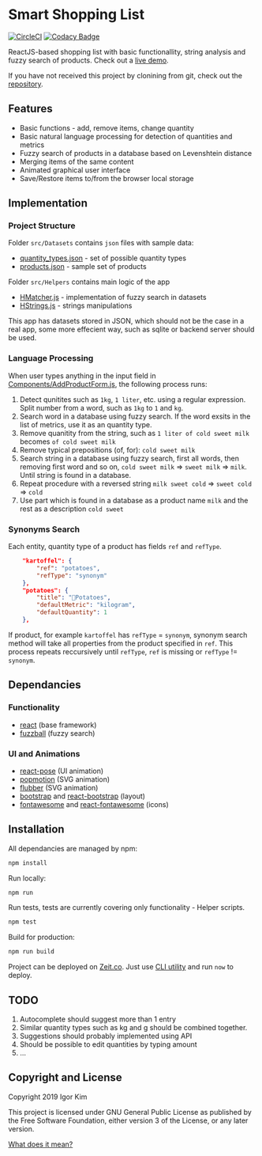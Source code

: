 # Smart Shopping List

[![CircleCI](https://circleci.com/gh/igorskh/smart-shopping-list-web.svg?style=svg&circle-token=61cc396e40bd730a79ab0cb9246d2a3796270103)](https://circleci.com/gh/igorskh/smart-shopping-list-web)
[![Codacy Badge](https://api.codacy.com/project/badge/Grade/25f4d23c587a4274bf97bbd7666a4e0c)](https://www.codacy.com?utm_source=github.com&utm_medium=referral&utm_content=igorskh/smart-shopping-list-web&utm_campaign=Badge_Grade)

ReactJS-based shopping list with basic functionallity, string analysis and fuzzy search of products. Check out a [live demo](https://inez.roundeasy.now.sh).

If you have not received this project by clonining from git, check out the [repository](https://github.com/igorskh/smart-shopping-list-web).

## Features

-   Basic functions - add, remove items, change quantity
-   Basic natural language processing for detection of quantities and metrics
-   Fuzzy search of products in a database based on Levenshtein distance
-   Merging items of the same content
-   Animated graphical user interface
-   Save/Restore items to/from the browser local storage

## Implementation

### Project Structure

Folder `src/Datasets` contains `json` files with sample data:

-   [quantity_types.json](src/Datasets/quantity_types.json) - set of possible quantity types
-   [products.json](src/Datasets/products.json) - sample set of products

Folder `src/Helpers` contains main logic of the app

-   [HMatcher.js](src/Helpers/HMatcher.js) - implementation of fuzzy search in datasets
-   [HStrings.js](src/Helpers/HStrings.js) - strings manipulations

This app has datasets stored in JSON, which should not be the case in a real app, some more effecient way, such as sqlite or backend server should be used.

### Language Processing

When user types anything in the input field in [Components/AddProductForm.js](src/Components/AddProductForm.js), the following process runs:
1. Detect qunitites such as `1kg`, `1 liter`, etc. using a regular expression. Split number from a word, such as `1kg` to `1` and `kg`. 
2. Search word in a database using fuzzy search. If the word exsits in the list of metrics, use it as an quantity type.
3. Remove quanitity from the string, such as `1 liter of cold sweet milk` becomes `of cold sweet milk`
4. Remove typical prepositions (of, for): `cold sweet milk`
5. Search string in a database using fuzzy search, first all words, then removing first word and so on, `cold sweet milk` => `sweet milk` => `milk`. Until string is found in a database.
6. Repeat procedure with a reversed string `milk sweet cold` => `sweet cold` => `cold`
7. Use part which is found in a database as a product name `milk` and the rest as a description `cold sweet`

### Synonyms Search

Each entity, quantity type of a product has fields `ref` and `refType`.

```json
    "kartoffel": {
        "ref": "potatoes",
        "refType": "synonym"
    },
    "potatoes": {
        "title": "🥔Potatoes",
        "defaultMetric": "kilogram",
        "defaultQuantity": 1
    },
```

If product, for example `kartoffel` has `refType` = `synonym`, synonym search method will take all properties from the product specified in `ref`. This process repeats reccursively until `refType`, `ref` is missing or `refType` != `synonym`.

## Dependancies

### Functionality

-   [react](https://www.npmjs.com/package/react) (base framework)
-   [fuzzball](https://www.npmjs.com/package/fuzzball) (fuzzy search)

### UI and Animations

-   [react-pose](https://www.npmjs.com/package/react-pose) (UI animation)
-   [popmotion](https://www.npmjs.com/package/popmotion) (SVG animation)
-   [flubber](https://www.npmjs.com/package/flubber) (SVG animation)
-   [bootstrap](https://www.npmjs.com/package/bootstrap) and [react-bootstrap](https://www.npmjs.com/package/react-bootstrap) (layout)
-   [fontawesome](https://fontawesome.com) and [react-fontawesome](https://github.com/FortAwesome/react-fontawesome) (icons)

## Installation

All dependancies are managed by npm:

```bash
npm install
```

Run locally:

```bash
npm run
```

Run tests, tests are currently covering only functionality - Helper scripts.

```bash
npm test
```


Build for production:

```bash
npm run build
```

Project can be deployed on [Zeit.co](https://zeit.co). Just use [CLI utility](https://github.com/zeit/now-cli) and run `now` to deploy.

## TODO

1. Autocomplete should suggest more than 1 entry
2. Similar quantity types such as kg and g should be combined together.
3. Suggestions should probably implemented using API
4. Should be possible to edit quantities by typing amount
5. ...

## Copyright and License

Copyright 2019 Igor Kim

This project is licensed under GNU General Public License as published by the Free Software Foundation, either version 3 of the License, or any later version.

[What does it mean?](https://tldrlegal.com/license/gnu-general-public-license-v3-(gpl-3)#summary)
